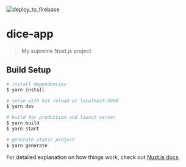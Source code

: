![deploy_to_firebase](https://github.com/mat2hiro/dice-app/workflows/deploy_to_firebase/badge.svg?branch=master)

# dice-app

> My supreme Nuxt.js project

## Build Setup

```bash
# install dependencies
$ yarn install

# serve with hot reload at localhost:3000
$ yarn dev

# build for production and launch server
$ yarn build
$ yarn start

# generate static project
$ yarn generate
```

For detailed explanation on how things work, check out [Nuxt.js docs](https://nuxtjs.org).
